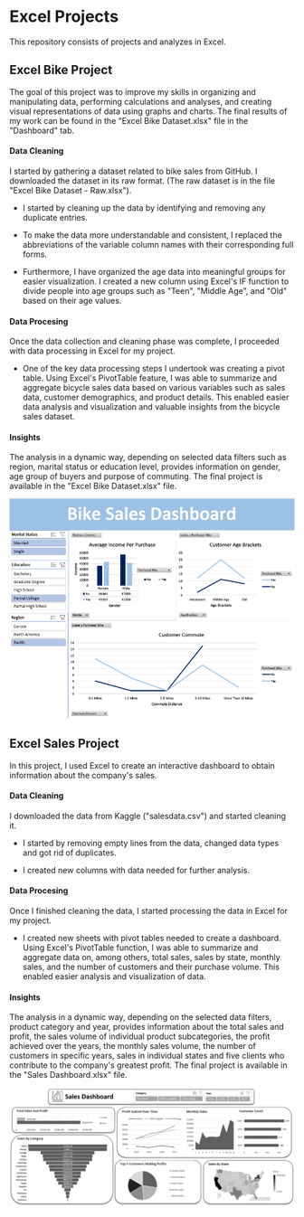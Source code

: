 # Excel Projects 

This repository consists of projects and analyzes in Excel.





## Excel Bike Project

The goal of this project was to improve my skills in organizing and manipulating data, performing calculations and analyses, and creating visual representations of data using graphs and charts. The final results of my work can be found in the "Excel Bike Dataset.xlsx" file in the "Dashboard" tab.

#### Data Cleaning 

I started by gathering a dataset related to bike sales from GitHub. I downloaded the dataset in its raw format. (The raw dataset is in the file "Excel Bike Dataset - Raw.xlsx").

- I started by cleaning up the data by identifying and removing any duplicate entries.

- To make the data more understandable and consistent, I replaced the abbreviations of the variable column names with their corresponding full forms.

- Furthermore, I have organized the age data into meaningful groups for easier visualization. I created a new column using Excel's IF function to divide people into age groups such as "Teen", "Middle Age", and "Old" based on their age values.

#### Data Procesing 

Once the data collection and cleaning phase was complete, I proceeded with data processing in Excel for my project.

- One of the key data processing steps I undertook was creating a pivot table. Using Excel's PivotTable feature, I was able to summarize and aggregate bicycle sales data based on various variables such as sales data, customer demographics, and product details. This enabled easier data analysis and visualization and valuable insights from the bicycle sales dataset. 

#### Insights 

The analysis in a dynamic way, depending on selected data filters such as region, marital status or education level, provides information on gender, age group of buyers and purpose of commuting. The final project is available in the "Excel Bike Dataset.xlsx" file.

![Alt text](/Bike.png?raw=true "")


## Excel Sales Project

In this project, I used Excel to create an interactive dashboard to obtain information about the company's sales.

#### Data Cleaning 

I downloaded the data from Kaggle ("salesdata.csv") and started cleaning it.

- I started by removing empty lines from the data, changed data types and got rid of duplicates.

- I created new columns with data needed for further analysis.

#### Data Procesing 

Once I finished cleaning the data, I started processing the data in Excel for my project.

- I created new sheets with pivot tables needed to create a dashboard. Using Excel's PivotTable function, I was able to summarize and aggregate data on, among others, total sales, sales by state, monthly sales, and the number of customers and their purchase volume. This enabled easier analysis and visualization of data.

#### Insights

The analysis in a dynamic way, depending on the selected data filters, product category and year, provides information about the total sales and profit, the sales volume of individual product subcategories, the profit achieved over the years, the monthly sales volume, the number of customers in specific years, sales in individual states and five clients who contribute to the company's greatest profit. The final project is available in the "Sales Dashboard.xlsx" file.

![Alt text](/sales.png?raw=true "")
